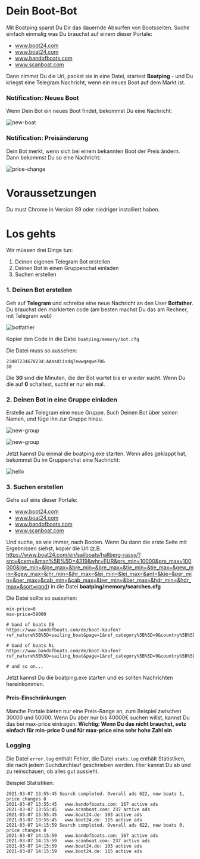 # Dein Boot-Bot

Mit Boatping sparst Du Dir das dauernde Absurfen von Bootsseiten. Suche einfach einmalig was Du brauchst auf einem dieser Portale:

- www.boot24.com
- www.boat24.com
- www.bandofboats.com
- www.scanboat.com

Dann nimmst Du die Url, packst sie in eine Datei, startest **Boatping** - und Du kriegst eine Telegram Nachricht, wenn ein neues Boot auf dem Markt ist.



### Notification: Neues Boot

Wenn Dein Bot ein neues Boot findet, bekommst Du eine Nachricht:

![new-boat](./images/new-boat.jpeg)

### Notification: Preisänderung

Dein Bot merkt, wenn sich bei einem bekannten Boot der Preis ändern. Dann bekommst Du so eine Nachricht:

![price-change](./images/price-change.jpeg)

# Voraussetzungen
Du must Chrome in Version 89 oder niedriger installiert haben.

# Los gehts

Wir müssen drei Dinge tun:

1. Deinen eigenen Telegram Bot erstellen
2. Deinen Bot in einen Gruppenchat einladen
3. Suchen erstellen



### 1. Deinen Bot erstellen

Geh auf **Telegram** und schreibe eine neue Nachricht an den User **Botfather**. Du brauchst den markierten code (am besten machst Du das am Rechner, mit Telegram web)

![botfather](./images/botfather.png)

Kopier den Code in die Datei ```boatping/memory/bot.cfg```

Die Datei muss so aussehen:

```
23487234678234:AAasdiisdq7ewwqeqwe786
30
```

Die **30** sind die Minuten, die der Bot wartet bis er wieder sucht. Wenn Du die auf **0** schaltest, sucht er nur ein mal.



### 2. Deinen Bot in eine Gruppe einladen

Erstelle auf Telegram eine neue Gruppe. Such Deinen Bot über seinen Namen, und füge ihn zur Gruppe hinzu.

![new-group](./images/new-group.PNG)

![new-group](./images/new-group.PNG)



Jetzt kannst Du einmal die boatping.exe starten. Wenn alles geklappt hat, bekommst Du im Gruppenchat eine Nachricht:

![hello](./images/hello.jpeg)



### 3. Suchen erstellen

Gehe auf eins dieser Portale:

- www.boot24.com
- www.boat24.com
- www.bandofboats.com
- www.scanboat.com

Und suche, so wie immer, nach Booten. Wenn Du dann die erste Seite mit Ergebnissen siehst, kopier die Url (z.B. https://www.boat24.com/en/sailboats/hallberg-rassy/?src=&cem=&man%5B%5D=4319&whr=EUR&prs_min=10000&prs_max=100000&lge_min=&lge_max=&bre_min=&bre_max=&tie_min=&tie_max=&gew_min=&gew_max=&jhr_min=&jhr_max=&lei_min=&lei_max=&ant=&kie=&per_min=&per_max=&cab_min=&cab_max=&ber_min=&ber_max=&hdr_min=&hdr_max=&sort=rand) in die Datei **boatping/memory/searches.cfg**



Die Datei sollte so aussehen:

```
min-price=0
max-price=59000

# band of boats DE
https://www.bandofboats.com/de/boot-kaufen?ref_nature%5B%5D=sailing_boat&page=1&ref_category%5B%5D=9&country%5B%5D=DE&price_min=20000&price_max=60000&year_min=1970&year_max=&loa_min=10&loa_max=14&beam_min=&beam_max=&horse_power_min=&horse_power_max=

# band of boats NL
https://www.bandofboats.com/de/boot-kaufen?ref_nature%5B%5D=sailing_boat&page=1&ref_category%5B%5D=9&country%5B%5D=NL&price_min=20000&price_max=60000&year_min=1970&year_max=&loa_min=10&loa_max=14beam_min=&beam_max=&horse_power_min=&horse_power_max=

# and so on...
```

Jetzt kannst Du die boatping.exe starten und es sollten Nachrichten hereinkommen.



#### Preis-Einschränkungen

Manche Portale bieten nur eine Preis-Range an, zum Beispiel zwischen 30000 und 50000. Wenn Du aber nur bis 40000€ suchen willst, kannst Du das bei max-price eintragen. **Wichtig: Wenn Du das nicht brauchst, setz einfach für min-price 0 und für max-price eine sehr hohe Zahl ein**



### Logging

Die Datei ```error.log``` enthält Fehler, die Datei ```stats.log``` enthält Statistiken, die nach jedem Suchdurchlauf geschrieben werden. Hier kannst Du ab und zu reinschauen, ob alles gut aussieht.

Beispiel Statistiken:

```
2021-03-07 13:55:45 Search completed. Overall ads 622, new boats 1, price changes 0
2021-03-07 13:55:45   www.bandofboats.com: 167 active ads
2021-03-07 13:55:45   www.scanboat.com: 237 active ads
2021-03-07 13:55:45   www.boat24.de: 103 active ads
2021-03-07 13:55:45   www.boot24.de: 115 active ads
2021-03-07 14:15:59 Search completed. Overall ads 622, new boats 0, price changes 0
2021-03-07 14:15:59   www.bandofboats.com: 167 active ads
2021-03-07 14:15:59   www.scanboat.com: 237 active ads
2021-03-07 14:15:59   www.boat24.de: 103 active ads
2021-03-07 14:15:59   www.boot24.de: 115 active ads
```

